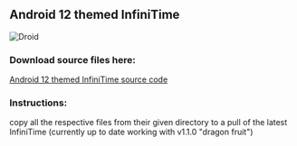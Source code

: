 ## Android 12 themed InfiniTime
![Droid](https://raw.githubusercontent.com/ZephyrLabs/Watchfaces/gh-pages/docs/Droid12/Droid.jpg "Droid")

### Download source files here:
[Android 12 themed InfiniTime source code](https://raw.githubusercontent.com/ZephyrLabs/Watchfaces/gh-pages/docs/Droid12/Droid12.zip)

### Instructions:
copy all the respective files from their given directory to a pull of the latest InfiniTime (currently up to date working with v1.1.0 "dragon fruit")
